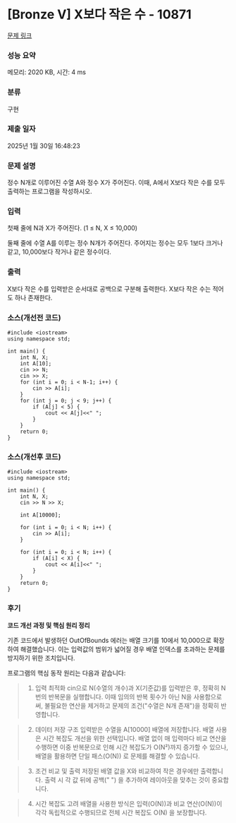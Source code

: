 # [Bronze V] X보다 작은 수 - 10871 

[문제 링크](https://www.acmicpc.net/problem/10871) 

### 성능 요약

메모리: 2020 KB, 시간: 4 ms

### 분류

구현

### 제출 일자

2025년 1월 30일 16:48:23

### 문제 설명

<p>정수 N개로 이루어진 수열 A와 정수 X가 주어진다. 이때, A에서 X보다 작은 수를 모두 출력하는 프로그램을 작성하시오.</p>

### 입력 

 <p>첫째 줄에 N과 X가 주어진다. (1 ≤ N, X ≤ 10,000)</p>

<p>둘째 줄에 수열 A를 이루는 정수 N개가 주어진다. 주어지는 정수는 모두 1보다 크거나 같고, 10,000보다 작거나 같은 정수이다.</p>

### 출력 

 <p>X보다 작은 수를 입력받은 순서대로 공백으로 구분해 출력한다. X보다 작은 수는 적어도 하나 존재한다.</p>

### 소스(개선전 코드)
```
#include <iostream>
using namespace std;

int main() {
	int N, X;
	int A[10];
	cin >> N;
	cin >> X;
	for (int i = 0; i < N-1; i++) {
		cin >> A[i];
	}
	for (int j = 0; j < 9; j++) {
		if (A[j] < 5) {
			cout << A[j]<<" ";
		}
	}
	return 0;
}
```

### 소스(개선후 코드)
```
#include <iostream>
using namespace std;

int main() {
	int N, X;
	cin >> N >> X;

	int A[10000];

	for (int i = 0; i < N; i++) {
		cin >> A[i];
	}

	for (int i = 0; i < N; i++) {
		if (A[i] < X) {
			cout << A[i]<<" ";
		}
	}
	return 0;
}
```

### 후기

**코드 개선 과정 및 핵심 원리 정리**

기존 코드에서 발생하던 OutOfBounds 에러는 배열 크기를 10에서 10,000으로 확장하여 해결했습니다. 이는 입력값의 범위가 넓어질 경우 배열 인덱스를 초과하는 문제를 방지하기 위한 조치입니다.

프로그램의 핵심 동작 원리는 다음과 같습니다:

> 1. 입력 최적화
cin으로 N(수열의 개수)과 X(기준값)를 입력받은 후, 정확히 N번의 반복문을 실행합니다.
이때 임의의 반복 횟수가 아닌 N을 사용함으로써, 불필요한 연산을 제거하고 문제의 조건("수열은 N개 존재")을 정확히 반영합니다.

> 2. 데이터 저장 구조
입력받은 수열을 A[10000] 배열에 저장합니다. 배열 사용은 시간 복잡도 개선을 위한 선택입니다.
배열 없이 매 입력마다 비교 연산을 수행하면 이중 반복문으로 인해 시간 복잡도가 O(N²)까지 증가할 수 있으나, 배열을 활용하면 단일 패스(O(N)) 로 문제를 해결할 수 있습니다.

> 3. 조건 비교 및 출력
저장된 배열 값을 X와 비교하여 작은 경우에만 출력합니다.
출력 시 각 값 뒤에 공백(" ") 을 추가하여 레이아웃을 맞추는 것이 중요합니다.

> 4. 시간 복잡도 고려
배열을 사용한 방식은 입력(O(N))과 비교 연산(O(N))이 각각 독립적으로 수행되므로 전체 시간 복잡도 O(N) 을 보장합니다.
